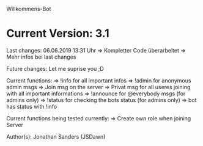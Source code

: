 Willkommens-Bot

# Current Version: 3.1

Last changes: 06.06.2019 13:31 Uhr
    => Kompletter Code überarbeitet => Mehr infos bei last changes

Future changes: Let me suprise you ;D

Current functions:
=> !info for all important infos
=> !admin for anonymous admin msgs
=> Join msg on the server
=> Privat msg for all useres joining with all important informations
=> !announce for @everybody msgs (for admins only)
=> !status for checking the bots status (for admins only)
=> bot has status with !info

Current functions being tested currently:
=> Create own role when joining Server

Author(s): Jonathan Sanders (JSDawn)
